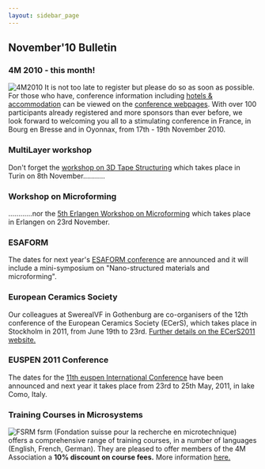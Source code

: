 ```yaml
---
layout: sidebar_page
---
```


## November'10 Bulletin

<!--break-->
### 4M 2010 - this month!


![4M2010](/4m-association/assets/images/4m-logotight_web.png)
It is not too late to register but please do so as soon as possible. For those who have, conference information including [hotels & accommodation](/4m-association/content/Hotels-and-Acommodation) can be viewed on the [conference webpages](/4m-association/conference/2010).  With over 100 participants already registered and more sponsors than ever before, we look forward to welcoming you all to a stimulating conference in France, in Bourg en Bresse and in Oyonnax, from 17th - 19th November 2010.  
  
### MultiLayer workshop

Don't forget the [workshop on 3D Tape Structuring](/4m-association/event/Workshop-Tape-3D-structuring) which takes place in Turin on 8th November...........  
  
### Workshop on Microforming

............nor the [5th Erlangen Workshop on Microforming](/4m-association/event/Erlangen-workshop-microforming) which takes place in Erlangen on 23rd November.    
  
### ESAFORM

The dates for next year's [ESAFORM conference](/4m-association/event/ESAFORM) are announced and it will include a mini-symposium on "Nano-structured materials and microforming".  
  
### European Ceramics Society

Our colleagues at SwereaIVF in Gothenburg are co-organisers of the 12th conference of the European Ceramics Society (ECerS), which takes place in Stockholm in 2011, from June 19th to 23rd. [Further details on the ECerS2011 website.](http://www.ecers2011.se/)
  
### EUSPEN 2011 Conference

The dates for the [11th euspen International Conference](http://www.como2011.euspen.eu/) have been announced and next year it takes place from 23rd to 25th May, 2011, in lake Como, Italy. 
  
### Training Courses in Microsystems

![FSRM](/4m-association/assets/images/FSRM_LOGO_web.gif)
fsrm (Fondation suisse pour la recherche en microtechnique) offers a comprehensive range of training courses, in a number of languages (English, French, German). They are pleased to offer members of the 4M Association a <b>10% discount on course fees.</b> More information [here.](/4m-association/content/fsrm-training-courses.html)